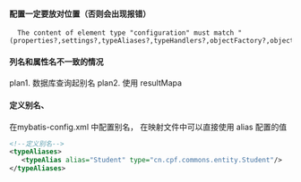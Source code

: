 #### 配置一定要放对位置（否则会出现报错）
      The content of element type "configuration" must match "(properties?,settings?,typeAliases?,typeHandlers?,objectFactory?,objectWrapperFactory?,reflectorFactory?,plugins?,environments?,databaseIdProvider?,mappers?)".

#### 列名和属性名不一致的情况

   plan1. 数据库查询起别名
   plan2. 使用 resultMapa


#### 定义别名、
   在mybatis-config.xml 中配置别名， 在映射文件中可以直接使用 alias 配置的值
   ```XML
   <!--定义别名-->
   <typeAliases>
      <typeAlias alias="Student" type="cn.cpf.commons.entity.Student"/>
   </typeAliases>
   ```
####
